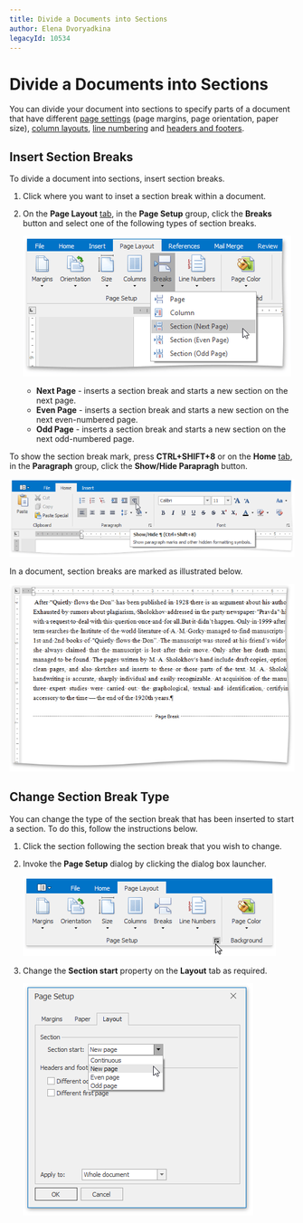 ```yaml
---
title: Divide a Documents into Sections
author: Elena Dvoryadkina
legacyId: 10534
---
```

# Divide a Documents into Sections
You can divide your document into sections to specify parts of a document that have different [page settings](adjust-page-settings.md) (page margins, page orientation, paper size), [column layouts](lay-out-text-in-columns.md), [line numbering](add-line-numbers.md) and [headers and footers](../header-and-footer.md).

## Insert Section Breaks
To divide a document into sections, insert section breaks.
1. Click where you want to inset a section break within a document.
2. On the **Page Layout** [ tab](../text-editor-ui/ribbon-interface.md), in the **Page Setup** group, click the **Breaks** button and select one of the following types of section breaks.
	
	![RTEInsertSectionBreak](../../../images/img121268.png)
	* **Next Page** - inserts a section break and starts a new section on the next page.
	* **Even Page** - inserts a section break and starts a new section on the next even-numbered page.
	* **Odd Page** - inserts a section break and starts a new section on the next odd-numbered page.

To show the section break mark, press **CTRL+SHIFT+8** or on the **Home** [ tab](../text-editor-ui/ribbon-interface.md), in the **Paragraph** group, click the **Show/Hide Parapragh** button.

![RTEShowHideParagraph](../../../images/img121269.png)

In a document, section breaks are marked as illustrated below.

![RTEBreakSectionMark](../../../images/img121270.png)

## Change Section Break Type
You can change the type of the section break that has been inserted to start a section. To do this, follow the instructions below.
1. Click the section following the section break that you wish to change.
2. Invoke the **Page Setup** dialog by clicking the dialog box launcher.
	
	![RTEPageSetupDialog_invoke](../../../images/img128736.png)
3. Сhange the **Section start** property on the **Layout** tab as required.
	
	![RTEChangeSectionStart](../../../images/img121271.png)